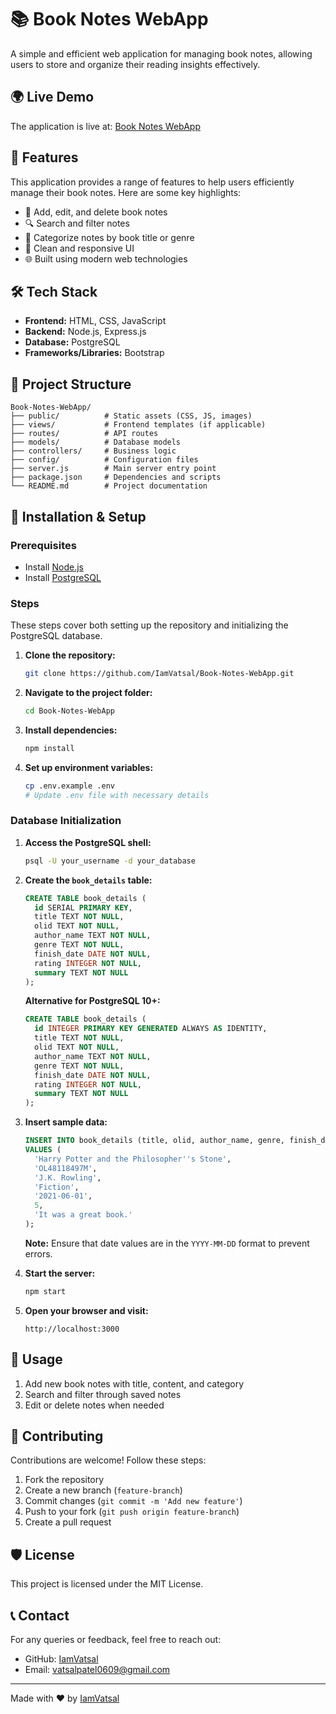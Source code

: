 # 📚 Book Notes WebApp

A simple and efficient web application for managing book notes, allowing users to store and organize their reading insights effectively.

## 🌍 Live Demo

The application is live at: [Book Notes WebApp](https://book-notes-webapp.onrender.com/)

## 🚀 Features

This application provides a range of features to help users efficiently manage their book notes. Here are some key highlights:

- 📖 Add, edit, and delete book notes
- 🔍 Search and filter notes
- 📂 Categorize notes by book title or genre
- 🎨 Clean and responsive UI
- 🌐 Built using modern web technologies

## 🛠️ Tech Stack

- **Frontend:** HTML, CSS, JavaScript
- **Backend:** Node.js, Express.js
- **Database:** PostgreSQL
- **Frameworks/Libraries:** Bootstrap

## 📂 Project Structure

```
Book-Notes-WebApp/
├── public/          # Static assets (CSS, JS, images)
├── views/           # Frontend templates (if applicable)
├── routes/          # API routes
├── models/          # Database models
├── controllers/     # Business logic
├── config/          # Configuration files
├── server.js        # Main server entry point
├── package.json     # Dependencies and scripts
└── README.md        # Project documentation
```

## 🎯 Installation & Setup

### Prerequisites

- Install [Node.js](https://nodejs.org/)
- Install [PostgreSQL](https://www.postgresql.org/)

### Steps

These steps cover both setting up the repository and initializing the PostgreSQL database.

1. **Clone the repository:**
   ```sh
   git clone https://github.com/IamVatsal/Book-Notes-WebApp.git
   ```
2. **Navigate to the project folder:**
   ```sh
   cd Book-Notes-WebApp
   ```
3. **Install dependencies:**
   ```sh
   npm install
   ```
4. **Set up environment variables:**
   ```sh
   cp .env.example .env
   # Update .env file with necessary details
   ```

### Database Initialization

1. **Access the PostgreSQL shell:**
   ```sh
   psql -U your_username -d your_database
   ```
2. **Create the `book_details` table:**
   ```sql
   CREATE TABLE book_details (
     id SERIAL PRIMARY KEY,
     title TEXT NOT NULL,
     olid TEXT NOT NULL,
     author_name TEXT NOT NULL,
     genre TEXT NOT NULL,
     finish_date DATE NOT NULL,
     rating INTEGER NOT NULL,
     summary TEXT NOT NULL
   );
   ```
   
   **Alternative for PostgreSQL 10+:**
   ```sql
   CREATE TABLE book_details (
     id INTEGER PRIMARY KEY GENERATED ALWAYS AS IDENTITY,
     title TEXT NOT NULL,
     olid TEXT NOT NULL,
     author_name TEXT NOT NULL,
     genre TEXT NOT NULL,
     finish_date DATE NOT NULL,
     rating INTEGER NOT NULL,
     summary TEXT NOT NULL
   );
   ```

3. **Insert sample data:**
   ```sql
   INSERT INTO book_details (title, olid, author_name, genre, finish_date, rating, summary)
   VALUES (
     'Harry Potter and the Philosopher''s Stone',
     'OL48118497M',
     'J.K. Rowling',
     'Fiction',
     '2021-06-01',
     5,
     'It was a great book.'
   );
   ```
   
   **Note:** Ensure that date values are in the `YYYY-MM-DD` format to prevent errors.

4. **Start the server:**
   ```sh
   npm start
   ```
5. **Open your browser and visit:**
   ```
   http://localhost:3000
   ```

## 📌 Usage

1. Add new book notes with title, content, and category
2. Search and filter through saved notes
3. Edit or delete notes when needed

## 🤝 Contributing

Contributions are welcome! Follow these steps:

1. Fork the repository
2. Create a new branch (`feature-branch`)
3. Commit changes (`git commit -m 'Add new feature'`)
4. Push to your fork (`git push origin feature-branch`)
5. Create a pull request

## 🛡️ License

This project is licensed under the MIT License.

## 📞 Contact

For any queries or feedback, feel free to reach out:

- GitHub: [IamVatsal](https://github.com/IamVatsal)
- Email: [vatsalpatel0609@gmail.com](mailto:vatsalpatel0609@gmail.com)

---

Made with ❤️ by [IamVatsal](https://github.com/IamVatsal)


